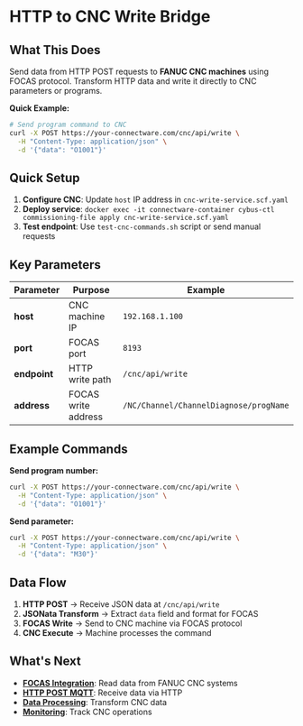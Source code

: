 # HTTP to CNC Write Bridge

## What This Does
Send data from HTTP POST requests to **FANUC CNC machines** using FOCAS protocol. Transform HTTP data and write it directly to CNC parameters or programs.

**Quick Example:**
```bash
# Send program command to CNC
curl -X POST https://your-connectware.com/cnc/api/write \
  -H "Content-Type: application/json" \
  -d '{"data": "O1001"}'
```

## Quick Setup
1. **Configure CNC**: Update `host` IP address in `cnc-write-service.scf.yaml`
2. **Deploy service**: `docker exec -it connectware-container cybus-ctl commissioning-file apply cnc-write-service.scf.yaml`
3. **Test endpoint**: Use `test-cnc-commands.sh` script or send manual requests

## Key Parameters

| Parameter | Purpose | Example |
|-----------|---------|---------|
| **host** | CNC machine IP | `192.168.1.100` |
| **port** | FOCAS port | `8193` |
| **endpoint** | HTTP write path | `/cnc/api/write` |
| **address** | FOCAS write address | `/NC/Channel/ChannelDiagnose/progName` |

## Example Commands

**Send program number:**
```bash
curl -X POST https://your-connectware.com/cnc/api/write \
  -H "Content-Type: application/json" \
  -d '{"data": "O1001"}'
```

**Send parameter:**
```bash
curl -X POST https://your-connectware.com/cnc/api/write \
  -H "Content-Type: application/json" \
  -d '{"data": "M30"}'
```

## Data Flow
1. **HTTP POST** → Receive JSON data at `/cnc/api/write`
2. **JSONata Transform** → Extract `data` field and format for FOCAS
3. **FOCAS Write** → Send to CNC machine via FOCAS protocol
4. **CNC Execute** → Machine processes the command

## What's Next
- **[FOCAS Integration](../focas)**: Read data from FANUC CNC systems
- **[HTTP POST MQTT](../http-post-mqtt)**: Receive data via HTTP
- **[Data Processing](../../data-processing)**: Transform CNC data
- **[Monitoring](../../monitoring)**: Track CNC operations
  